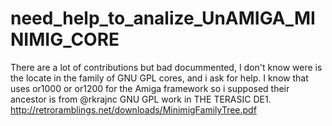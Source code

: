 # need_help_to_analize_UnAMIGA_MINIMIG_CORE

There are a lot of contributions but bad docummented, I don't know were is the locate in the family of GNU GPL cores, and i ask for help.
I know that uses or1000 or or1200 for the Amiga framework so i supposed their ancestor is from @rkrajnc GNU GPL work in THE TERASIC DE1.
http://retroramblings.net/downloads/MinimigFamilyTree.pdf
